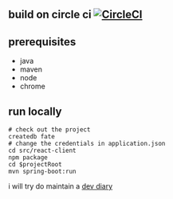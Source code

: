 ## build on circle ci [![CircleCI](https://circleci.com/gh/globalworming/fae-online/tree/master.svg?style=svg)](https://circleci.com/gh/globalworming/fae-online/tree/master)

## prerequisites

* java
* maven
* node
* chrome

## run locally

    # check out the project
    createdb fate
    # change the credentials in application.json
    cd src/react-client
    npm package
    cd $projectRoot
    mvn spring-boot:run
    
i will try do maintain a [dev diary](https://gist.github.com/globalworming/eb718b9d11067c0a5c0a32191baba828)
